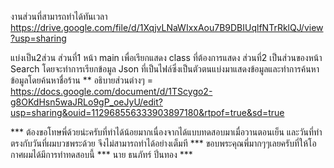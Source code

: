 งานส่วนที่สามารถทำได้ทันเวลา
https://drive.google.com/file/d/1XqjvLNaWIxxAou7B9DBIUqlfNTrRklQJ/view?usp=sharing

แบ่งเป็น2ส่วน 
ส่วนที่1 หน้า main เพื่อเรียกแสดง class ที่ต้องการแสดง
ส่วนที่2 เป็นส่วนของหน้า Search 
โดยจะทำการเรียกข้อมูล Json ที่เป็นไฟล์ซึ่งเป็นตัวตนแบ่งมาแสดงข้อมูลและทำการค้นหาข้อมูลโดยค้นหาชื่อร้าน
** อธิบายส่วนต่างๆ =  https://docs.google.com/document/d/1TScygo2-g8OKdHsn5waJRLo9gP_oeJyU/edit?usp=sharing&ouid=112968556333903897180&rtpof=true&sd=true


*** ต้องขอโทษพี่ด้วยน่ะครับที่ทำได้น้อยมากเนื่องจากได้แบบทดสอบมาเมื่อวานตอนเย็น และวันที่ทำตรงกับวันที่ผมบวชพระด้วย จึงไม่สามารถทำได้อย่างเต็มที ***
ขอบพระคุณพี่มากๆๆเลยครับที่ให้โอกาศผมได้มีการทำทดสอบนี้ 
                                              *** นาย  ธนภัทร์  ปิ่นทอง ***
